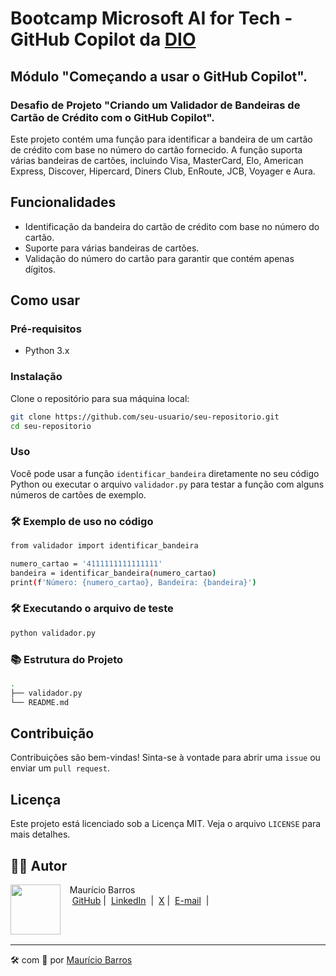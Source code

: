 # Bootcamp Microsoft AI for Tech - GitHub Copilot da [DIO](https://dio.me)

## Módulo "Começando a usar o GitHub Copilot".

### Desafio de Projeto "Criando um Validador de Bandeiras de Cartão de Crédito com o GitHub Copilot".

Este projeto contém uma função para identificar a bandeira de um cartão de crédito com base no número do cartão fornecido. 
A função suporta várias bandeiras de cartões, incluindo Visa, MasterCard, Elo, American Express, Discover, Hipercard, Diners Club, EnRoute, JCB, Voyager e Aura.

## Funcionalidades

- Identificação da bandeira do cartão de crédito com base no número do cartão.
- Suporte para várias bandeiras de cartões.
- Validação do número do cartão para garantir que contém apenas dígitos.

## Como usar

### Pré-requisitos

- Python 3.x

### Instalação

Clone o repositório para sua máquina local:

```sh
git clone https://github.com/seu-usuario/seu-repositorio.git
cd seu-repositorio
```

### Uso
Você pode usar a função `identificar_bandeira` diretamente no seu código Python ou executar o arquivo `validador.py` para testar a função com alguns números de cartões de exemplo.

### 🛠️ Exemplo de uso no código

```sh
from validador import identificar_bandeira

numero_cartao = '4111111111111111'
bandeira = identificar_bandeira(numero_cartao)
print(f'Número: {numero_cartao}, Bandeira: {bandeira}')
```
### 🛠️ Executando o arquivo de teste

```sh
python validador.py
```
### 📚 Estrutura do Projeto
```sh
.
├── validador.py
└── README.md
```
## Contribuição
Contribuições são bem-vindas! Sinta-se à vontade para abrir uma `issue` ou enviar um `pull request`.

## Licença
Este projeto está licenciado sob a Licença MIT. Veja o arquivo `LICENSE` para mais detalhes.

## 👨‍💻 Autor

<p>
    <img 
      align=left 
      margin=10 
      width=80 
      src="https://avatars.githubusercontent.com/u/58704060?s=400&u=c58b05997dcd842e95dd0f5c45ab04c2054df583&v=4"
    />
    <p>&nbsp&nbsp&nbspMaurício Barros<br>
    &nbsp&nbsp&nbsp
    <a href="https://github.com/opusvix">
    GitHub</a>&nbsp;|&nbsp;
    <a href="https://www.linkedin.com/in/mauriciodasilvabarros/">LinkedIn</a>
    &nbsp;|&nbsp;
    <a href="https://x.com/opusvix">
    X</a>&nbsp;|&nbsp;
    <a href="mailto:opusvix@gmail.com">E-mail</a>
&nbsp;|&nbsp;</p>
</p>
<br/><br/>
<p>

---

:hammer_and_wrench: com :sparkling_heart: por [Maurício Barros](https://github.com/opusvix)
